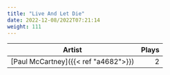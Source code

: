 ```yaml
---
title: "Live And Let Die"
date: 2022-12-08/2022T07:21:14
weight: 111
---
```




 Artist | Plays 
----- | -----:
[Paul McCartney]({{< ref "a4682">}}) | 2
